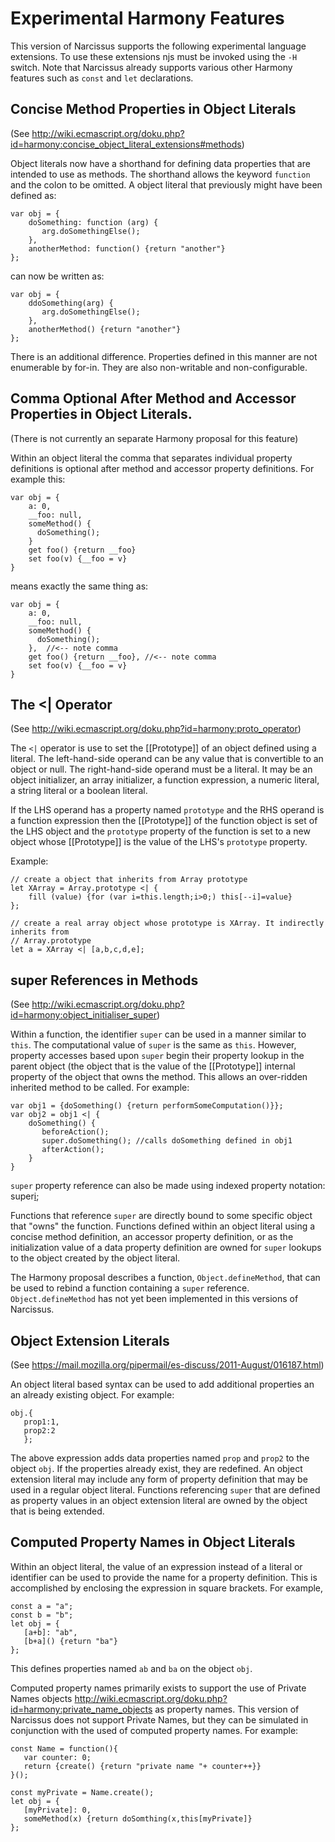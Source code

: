 Experimental Harmony Features
=============================

This version of Narcissus supports the following experimental language extensions. To use these
extensions njs must be invoked using the `-H` switch. Note that Narcissus already supports various
other Harmony features such as `const` and `let` declarations.

## Concise Method Properties in Object Literals
(See <http://wiki.ecmascript.org/doku.php?id=harmony:concise_object_literal_extensions#methods>)

Object literals now have a shorthand for defining data properties that are intended to use as methods.
The shorthand allows the keyword `function` and the colon to be omitted. A
object literal that previously might have been defined as:

    var obj = {
        doSomething: function (arg) {
           arg.doSomethingElse();
        },
        anotherMethod: function() {return "another"}
    };
    
can now be written as:

    var obj = {
        ddoSomething(arg) {
           arg.doSomethingElse();
        },
        anotherMethod() {return "another"}
    };
    
There is an additional difference.  Properties defined in this manner are not enumerable by for-in.
They are also non-writable and non-configurable.

## Comma Optional After Method and Accessor Properties in Object Literals.
(There is not currently an separate Harmony proposal for this feature)

Within an object literal the comma that separates individual property definitions is optional after
method and accessor property definitions.
For example this:

    var obj = {
        a: 0,
        __foo: null,
        someMethod() {
          doSomething();
        }
        get foo() {return __foo}
        set foo(v) {__foo = v}
    }
    
means exactly the same thing as:

    var obj = {
        a: 0,
        __foo: null,
        someMethod() {
          doSomething();
        },  //<-- note comma
        get foo() {return __foo}, //<-- note comma
        set foo(v) {__foo = v}
    }

## The <| Operator
(See <http://wiki.ecmascript.org/doku.php?id=harmony:proto_operator>)

The `<|` operator is use to set the \[\[Prototype\]\] of an object defined using a literal.
The left-hand-side operand can be any value that is convertible to an object or null.
The right-hand-side operand must be a literal.  It may be an object initializer, an array initializer,
a function expression, a numeric literal, a string literal or a boolean literal.

If the LHS operand has a property named `prototype` and the RHS operand is a function expression
then the \[\[Prototype\]\] of the function object is set of the  LHS object and the `prototype` property
of the function is set to a new object whose \[\[Prototype\]\] is the value of the LHS's `prototype`
property.

Example:

    // create a object that inherits from Array prototype
    let XArray = Array.prototype <| {
        fill (value) {for (var i=this.length;i>0;) this[--i]=value}
    };
    
    // create a real array object whose prototype is XArray. It indirectly inherits from
    // Array.prototype
    let a = XArray <| [a,b,c,d,e];
    
    
## super References in Methods
(See <http://wiki.ecmascript.org/doku.php?id=harmony:object_initialiser_super>)

Within a function, the identifier `super` can be used in a manner similar to `this`.  The computational value
of `super` is the same as `this`.  However, property accesses based upon `super` begin their property lookup in the parent object (the object that is the value of
the \[\[Prototype\]\] internal property of the object that owns the method.  This allows an over-ridden inherited method to be called.  For example:

    var obj1 = {doSomething() {return performSomeComputation()}};
    var obj2 = obj1 <| {
        doSomething() {
           beforeAction();
           super.doSomething(); //calls doSomething defined in obj1
           afterAction();
        }
    }
    
`super` property reference can also be made using indexed property notation:
    super[i]();  
    
Functions that reference `super` are directly bound to some specific object that "owns" the function.  Functions defined within an object literal
using a concise method definition, an accessor property definition, or as the initialization value of a data property definition are
owned for `super` lookups to the object created by the object literal.

The Harmony proposal describes a function, `Object.defineMethod`, that can be used to rebind a function containing a `super` reference.  `Object.defineMethod`
has not yet been implemented in this versions of Narcissus.

## Object Extension Literals
(See <https://mail.mozilla.org/pipermail/es-discuss/2011-August/016187.html>)

An object literal based syntax can be used to add additional properties an an already existing object.  For example:

    obj.{
       prop1:1,
       prop2:2
       };

The above expression adds data properties named `prop` and `prop2` to the object `obj`.  If the properties already exist, they are redefined.
An object extension literal may include any form of property definition that may be used in a regular object literal.  Functions referencing `super`
that are defined as property values in an object extension literal are owned by the object that is being extended.

## Computed Property Names in Object Literals

Within an object literal, the value of an expression instead of a literal or identifier can be
used to provide the name for a property definition.  This is accomplished by enclosing the expression
in square brackets.  For example,

    const a = "a";
    const b = "b";
    let obj = {
       [a+b]: "ab",
       [b+a]() {return "ba"}
    };
    
This defines properties named `ab` and `ba` on the object `obj`.

Computed property names primarily exists to support the use of Private Names objects
<http://wiki.ecmascript.org/doku.php?id=harmony:private_name_objects> as property names.
This version of Narcissus does not support Private Names, but they can be simulated in conjunction with the used of computed property names.  For example:

    const Name = function(){
       var counter: 0;
       return {create() {return "private name "+ counter++}}
    }();
    
    const myPrivate = Name.create();
    let obj = {
       [myPrivate]: 0,
       someMethod(x) {return doSomthing(x,this[myPrivate]}
    };
    
    